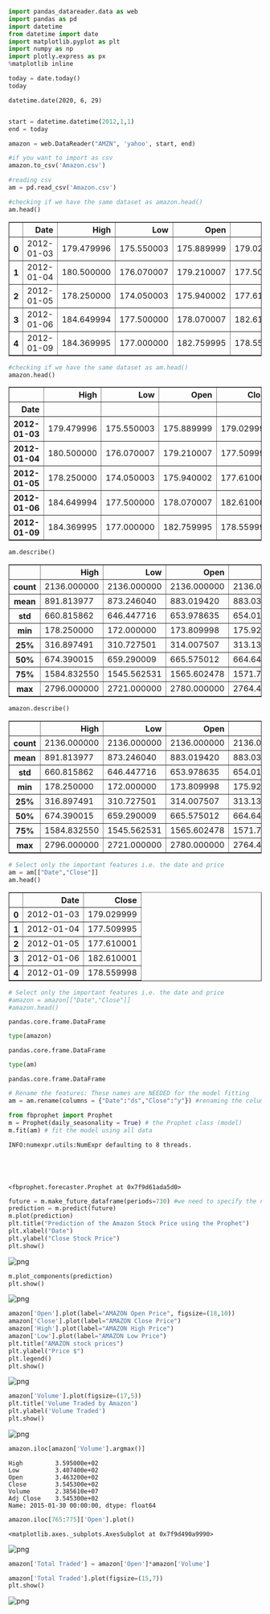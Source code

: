 ```python
import pandas_datareader.data as web
import pandas as pd
import datetime 
from datetime import date
import matplotlib.pyplot as plt
import numpy as np
import plotly.express as px
%matplotlib inline
```


```python
today = date.today()
today
```




    datetime.date(2020, 6, 29)




```python

start = datetime.datetime(2012,1,1)
end = today
```


```python
amazon = web.DataReader("AMZN", 'yahoo', start, end)
```


```python
#if you want to import as csv
amazon.to_csv('Amazon.csv')
```


```python
#reading csv
am = pd.read_csv('Amazon.csv')
```


```python
#checking if we have the same dataset as amazon.head()
am.head() 
```




<div>
<style scoped>
    .dataframe tbody tr th:only-of-type {
        vertical-align: middle;
    }

    .dataframe tbody tr th {
        vertical-align: top;
    }

    .dataframe thead th {
        text-align: right;
    }
</style>
<table border="1" class="dataframe">
  <thead>
    <tr style="text-align: right;">
      <th></th>
      <th>Date</th>
      <th>High</th>
      <th>Low</th>
      <th>Open</th>
      <th>Close</th>
      <th>Volume</th>
      <th>Adj Close</th>
    </tr>
  </thead>
  <tbody>
    <tr>
      <th>0</th>
      <td>2012-01-03</td>
      <td>179.479996</td>
      <td>175.550003</td>
      <td>175.889999</td>
      <td>179.029999</td>
      <td>5110800</td>
      <td>179.029999</td>
    </tr>
    <tr>
      <th>1</th>
      <td>2012-01-04</td>
      <td>180.500000</td>
      <td>176.070007</td>
      <td>179.210007</td>
      <td>177.509995</td>
      <td>4205200</td>
      <td>177.509995</td>
    </tr>
    <tr>
      <th>2</th>
      <td>2012-01-05</td>
      <td>178.250000</td>
      <td>174.050003</td>
      <td>175.940002</td>
      <td>177.610001</td>
      <td>3809100</td>
      <td>177.610001</td>
    </tr>
    <tr>
      <th>3</th>
      <td>2012-01-06</td>
      <td>184.649994</td>
      <td>177.500000</td>
      <td>178.070007</td>
      <td>182.610001</td>
      <td>7008400</td>
      <td>182.610001</td>
    </tr>
    <tr>
      <th>4</th>
      <td>2012-01-09</td>
      <td>184.369995</td>
      <td>177.000000</td>
      <td>182.759995</td>
      <td>178.559998</td>
      <td>5056900</td>
      <td>178.559998</td>
    </tr>
  </tbody>
</table>
</div>




```python
#checking if we have the same dataset as am.head()
amazon.head() 
```




<div>
<style scoped>
    .dataframe tbody tr th:only-of-type {
        vertical-align: middle;
    }

    .dataframe tbody tr th {
        vertical-align: top;
    }

    .dataframe thead th {
        text-align: right;
    }
</style>
<table border="1" class="dataframe">
  <thead>
    <tr style="text-align: right;">
      <th></th>
      <th>High</th>
      <th>Low</th>
      <th>Open</th>
      <th>Close</th>
      <th>Volume</th>
      <th>Adj Close</th>
    </tr>
    <tr>
      <th>Date</th>
      <th></th>
      <th></th>
      <th></th>
      <th></th>
      <th></th>
      <th></th>
    </tr>
  </thead>
  <tbody>
    <tr>
      <th>2012-01-03</th>
      <td>179.479996</td>
      <td>175.550003</td>
      <td>175.889999</td>
      <td>179.029999</td>
      <td>5110800</td>
      <td>179.029999</td>
    </tr>
    <tr>
      <th>2012-01-04</th>
      <td>180.500000</td>
      <td>176.070007</td>
      <td>179.210007</td>
      <td>177.509995</td>
      <td>4205200</td>
      <td>177.509995</td>
    </tr>
    <tr>
      <th>2012-01-05</th>
      <td>178.250000</td>
      <td>174.050003</td>
      <td>175.940002</td>
      <td>177.610001</td>
      <td>3809100</td>
      <td>177.610001</td>
    </tr>
    <tr>
      <th>2012-01-06</th>
      <td>184.649994</td>
      <td>177.500000</td>
      <td>178.070007</td>
      <td>182.610001</td>
      <td>7008400</td>
      <td>182.610001</td>
    </tr>
    <tr>
      <th>2012-01-09</th>
      <td>184.369995</td>
      <td>177.000000</td>
      <td>182.759995</td>
      <td>178.559998</td>
      <td>5056900</td>
      <td>178.559998</td>
    </tr>
  </tbody>
</table>
</div>




```python
am.describe()
```




<div>
<style scoped>
    .dataframe tbody tr th:only-of-type {
        vertical-align: middle;
    }

    .dataframe tbody tr th {
        vertical-align: top;
    }

    .dataframe thead th {
        text-align: right;
    }
</style>
<table border="1" class="dataframe">
  <thead>
    <tr style="text-align: right;">
      <th></th>
      <th>High</th>
      <th>Low</th>
      <th>Open</th>
      <th>Close</th>
      <th>Volume</th>
      <th>Adj Close</th>
    </tr>
  </thead>
  <tbody>
    <tr>
      <th>count</th>
      <td>2136.000000</td>
      <td>2136.000000</td>
      <td>2136.000000</td>
      <td>2136.000000</td>
      <td>2.136000e+03</td>
      <td>2136.000000</td>
    </tr>
    <tr>
      <th>mean</th>
      <td>891.813977</td>
      <td>873.246040</td>
      <td>883.019420</td>
      <td>883.034588</td>
      <td>4.086646e+06</td>
      <td>883.034588</td>
    </tr>
    <tr>
      <th>std</th>
      <td>660.815862</td>
      <td>646.447716</td>
      <td>653.978635</td>
      <td>654.016994</td>
      <td>2.293480e+06</td>
      <td>654.016994</td>
    </tr>
    <tr>
      <th>min</th>
      <td>178.250000</td>
      <td>172.000000</td>
      <td>173.809998</td>
      <td>175.929993</td>
      <td>8.813000e+05</td>
      <td>175.929993</td>
    </tr>
    <tr>
      <th>25%</th>
      <td>316.897491</td>
      <td>310.727501</td>
      <td>314.007507</td>
      <td>313.132492</td>
      <td>2.669650e+06</td>
      <td>313.132492</td>
    </tr>
    <tr>
      <th>50%</th>
      <td>674.390015</td>
      <td>659.290009</td>
      <td>665.575012</td>
      <td>664.649994</td>
      <td>3.476050e+06</td>
      <td>664.649994</td>
    </tr>
    <tr>
      <th>75%</th>
      <td>1584.832550</td>
      <td>1545.562531</td>
      <td>1565.602478</td>
      <td>1571.780029</td>
      <td>4.736300e+06</td>
      <td>1571.780029</td>
    </tr>
    <tr>
      <th>max</th>
      <td>2796.000000</td>
      <td>2721.000000</td>
      <td>2780.000000</td>
      <td>2764.409912</td>
      <td>2.385610e+07</td>
      <td>2764.409912</td>
    </tr>
  </tbody>
</table>
</div>




```python
amazon.describe()
```




<div>
<style scoped>
    .dataframe tbody tr th:only-of-type {
        vertical-align: middle;
    }

    .dataframe tbody tr th {
        vertical-align: top;
    }

    .dataframe thead th {
        text-align: right;
    }
</style>
<table border="1" class="dataframe">
  <thead>
    <tr style="text-align: right;">
      <th></th>
      <th>High</th>
      <th>Low</th>
      <th>Open</th>
      <th>Close</th>
      <th>Volume</th>
      <th>Adj Close</th>
    </tr>
  </thead>
  <tbody>
    <tr>
      <th>count</th>
      <td>2136.000000</td>
      <td>2136.000000</td>
      <td>2136.000000</td>
      <td>2136.000000</td>
      <td>2.136000e+03</td>
      <td>2136.000000</td>
    </tr>
    <tr>
      <th>mean</th>
      <td>891.813977</td>
      <td>873.246040</td>
      <td>883.019420</td>
      <td>883.034588</td>
      <td>4.086646e+06</td>
      <td>883.034588</td>
    </tr>
    <tr>
      <th>std</th>
      <td>660.815862</td>
      <td>646.447716</td>
      <td>653.978635</td>
      <td>654.016994</td>
      <td>2.293480e+06</td>
      <td>654.016994</td>
    </tr>
    <tr>
      <th>min</th>
      <td>178.250000</td>
      <td>172.000000</td>
      <td>173.809998</td>
      <td>175.929993</td>
      <td>8.813000e+05</td>
      <td>175.929993</td>
    </tr>
    <tr>
      <th>25%</th>
      <td>316.897491</td>
      <td>310.727501</td>
      <td>314.007507</td>
      <td>313.132492</td>
      <td>2.669650e+06</td>
      <td>313.132492</td>
    </tr>
    <tr>
      <th>50%</th>
      <td>674.390015</td>
      <td>659.290009</td>
      <td>665.575012</td>
      <td>664.649994</td>
      <td>3.476050e+06</td>
      <td>664.649994</td>
    </tr>
    <tr>
      <th>75%</th>
      <td>1584.832550</td>
      <td>1545.562531</td>
      <td>1565.602478</td>
      <td>1571.780029</td>
      <td>4.736300e+06</td>
      <td>1571.780029</td>
    </tr>
    <tr>
      <th>max</th>
      <td>2796.000000</td>
      <td>2721.000000</td>
      <td>2780.000000</td>
      <td>2764.409912</td>
      <td>2.385610e+07</td>
      <td>2764.409912</td>
    </tr>
  </tbody>
</table>
</div>




```python
# Select only the important features i.e. the date and price
am = am[["Date","Close"]]
am.head()
```




<div>
<style scoped>
    .dataframe tbody tr th:only-of-type {
        vertical-align: middle;
    }

    .dataframe tbody tr th {
        vertical-align: top;
    }

    .dataframe thead th {
        text-align: right;
    }
</style>
<table border="1" class="dataframe">
  <thead>
    <tr style="text-align: right;">
      <th></th>
      <th>Date</th>
      <th>Close</th>
    </tr>
  </thead>
  <tbody>
    <tr>
      <th>0</th>
      <td>2012-01-03</td>
      <td>179.029999</td>
    </tr>
    <tr>
      <th>1</th>
      <td>2012-01-04</td>
      <td>177.509995</td>
    </tr>
    <tr>
      <th>2</th>
      <td>2012-01-05</td>
      <td>177.610001</td>
    </tr>
    <tr>
      <th>3</th>
      <td>2012-01-06</td>
      <td>182.610001</td>
    </tr>
    <tr>
      <th>4</th>
      <td>2012-01-09</td>
      <td>178.559998</td>
    </tr>
  </tbody>
</table>
</div>




```python
# Select only the important features i.e. the date and price
#amazon = amazon[["Date","Close"]]
#amazon.head()
```




    pandas.core.frame.DataFrame




```python
type(amazon)
```




    pandas.core.frame.DataFrame




```python
type(am)
```




    pandas.core.frame.DataFrame




```python
# Rename the features: These names are NEEDED for the model fitting
am = am.rename(columns = {"Date":"ds","Close":"y"}) #renaming the columns of the dataset
```


```python
from fbprophet import Prophet
m = Prophet(daily_seasonality = True) # the Prophet class (model)
m.fit(am) # fit the model using all data
```

    INFO:numexpr.utils:NumExpr defaulting to 8 threads.





    <fbprophet.forecaster.Prophet at 0x7f9d61ada5d0>




```python
future = m.make_future_dataframe(periods=730) #we need to specify the number of days in future
prediction = m.predict(future)
m.plot(prediction)
plt.title("Prediction of the Amazon Stock Price using the Prophet")
plt.xlabel("Date")
plt.ylabel("Close Stock Price")
plt.show()
```


![png](output_16_0.png)



```python
m.plot_components(prediction)
plt.show()
```


![png](output_17_0.png)



```python
amazon['Open'].plot(label="AMAZON Open Price", figsize=(18,10))
amazon['Close'].plot(label="AMAZON Close Price")
amazon['High'].plot(label="AMAZON High Price")
amazon['Low'].plot(label="AMAZON Low Price")
plt.title("AMAZON stock prices")
plt.ylabel("Price $")
plt.legend()
plt.show()
```


![png](output_18_0.png)



```python
amazon['Volume'].plot(figsize=(17,5))
plt.title('Volume Traded by Amazon')
plt.ylabel('Volume Traded')
plt.show()
```


![png](output_19_0.png)



```python
amazon.iloc[amazon['Volume'].argmax()]
```




    High         3.595000e+02
    Low          3.407400e+02
    Open         3.463200e+02
    Close        3.545300e+02
    Volume       2.385610e+07
    Adj Close    3.545300e+02
    Name: 2015-01-30 00:00:00, dtype: float64




```python
amazon.iloc[765:775]['Open'].plot()
```




    <matplotlib.axes._subplots.AxesSubplot at 0x7f9d490a9990>




![png](output_21_1.png)



```python
amazon['Total Traded'] = amazon['Open']*amazon['Volume']
```


```python
amazon['Total Traded'].plot(figsize=(15,7))
plt.show()
```


![png](output_23_0.png)

